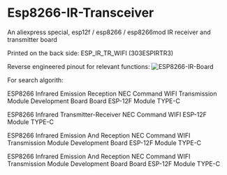 # Esp8266-IR-Transceiver
An aliexpress special, esp12f / esp8266 / esp8266mod IR receiver and transmitter board

Printed on the back side: ESP_IR_TR_WIFI (303ESPIRTR3)

Reverse engineered pinout for relevant functions:
![ESP8266-IR-Board](https://github.com/user-attachments/assets/84236d12-c9e0-4562-988f-c035b0af2c74)


For search algorith:

ESP8266 Infrared Emission Reception NEC Command WIFI Transmission Module Development Board Board ESP-12F Module TYPE-C

ESP8266 Infrared Transmitter-Receiver NEC Command WIFI ESP-12F Module TYPE-C 

ESP8266 Infrared Emission And Reception NEC Command WIFI Transmission Module Development Board ESP-12F Module TYPE-C

ESP8266 Infrared Emission And Reception NEC Command WIFI Transmission Module Development Board Board ESP-12F Module TYPE-C
